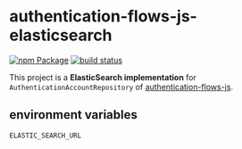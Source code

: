 # authentication-flows-js-elasticsearch

[![npm Package](https://img.shields.io/npm/v/authentication-flows-js-elasticsearch.svg?style=flat-square)](https://www.npmjs.org/package/authentication-flows-js-elasticsearch)
[![build status](https://api.travis-ci.com/OhadR/authentication-flows-js-elasticsearch.svg)](http://travis-ci.com/OhadR/authentication-flows-js-elasticsearch)

This project is a **ElasticSearch implementation** for `AuthenticationAccountRepository` of 
[authentication-flows-js](https://github.com/OhadR/authentication-flows-js).


## environment variables

`ELASTIC_SEARCH_URL`